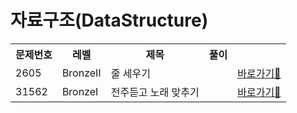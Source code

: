 <h1>자료구조(DataStructure)</h1>

<table>
  <tr>
    <th>문제번호</th>
    <th>레벨</th>
    <th>제목</th>
    <th>풀이</th>
  </tr>
  
  <tr>
    <td>2605</td>
    <td>BronzeⅡ</td>
    <td>줄 세우기<td/>
    <td> <a href="https://github.com/sun-gwang/Algorithm/tree/main/%EC%9C%A0%ED%98%95%EB%B3%84%20%EB%B6%84%EB%A5%98/Data%20Structure/problems/2605">바로가기💨</a> </td>

  </tr>
  
  <tr>
    <td>31562</td>
    <td> BronzeⅠ</td>
    <td>전주듣고 노래 맞추기<td/>
    <td> <a href="https://github.com/sun-gwang/Algorithm/tree/main/%EC%9C%A0%ED%98%95%EB%B3%84%20%EB%B6%84%EB%A5%98/Data%20Structure/problems/31562">바로가기💨</a> </td>
  </tr>

  
</table>

